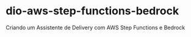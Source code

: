 # dio-aws-step-functions-bedrock
Criando um Assistente de Delivery com AWS Step Functions e Bedrock
